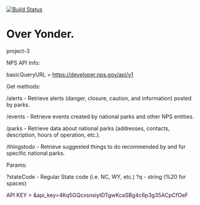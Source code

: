 [![Build Status](https://travis-ci.com/wilsoncollin7/project-3.svg?branch=main)](https://travis-ci.com/github/wilsoncollin7/project-3)
# Over Yonder.
project-3


NPS API Info:

basicQueryURL = https://developer.nps.gov/api/v1

Get methods:

/alerts - Retrieve alerts (danger, closure, caution, and information) posted by parks.

/events - Retrieve events created by national parks and other NPS entities.

/parks - Retrieve data about national parks (addresses, contacts, description, hours of operation, etc.).

/thingstodo - Retrieve suggested things to do recommended by and for specific national parks.

Params:

?stateCode - Regular State code (i.e. NC, WY, etc.)
?q - string (%20 for spaces)


API KEY = &api_key=4Kq5GQcxsnsiytDTgwKcaSBg4c6p3g35ACpCfOeF
